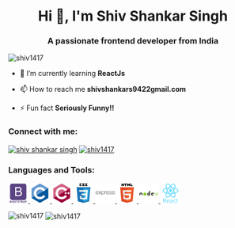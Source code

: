 <h1 align="center">Hi 👋, I'm Shiv Shankar Singh</h1>
<h3 align="center">A passionate frontend developer from India</h3>

<p align="left"> <img src="https://komarev.com/ghpvc/?username=shiv1417&label=Profile%20views&color=0e75b6&style=flat" alt="shiv1417" /> </p>

- 🌱 I’m currently learning **ReactJs**

- 📫 How to reach me **shivshankars9422gmail.com**

- ⚡ Fun fact **Seriously Funny!!**

<h3 align="left">Connect with me:</h3>
<p align="left">
<a href="https://linkedin.com/in/shiv shankar singh" target="blank"><img align="center" src="https://raw.githubusercontent.com/rahuldkjain/github-profile-readme-generator/master/src/images/icons/Social/linked-in-alt.svg" alt="shiv shankar singh" height="30" width="40" /></a>
<a href="https://www.codechef.com/users/shiv1417" target="blank"><img align="center" src="https://cdn.jsdelivr.net/npm/simple-icons@3.1.0/icons/codechef.svg" alt="shiv1417" height="30" width="40" /></a>
</p>

<h3 align="left">Languages and Tools:</h3>
<p align="left"> <a href="https://getbootstrap.com" target="_blank"> <img src="https://raw.githubusercontent.com/devicons/devicon/master/icons/bootstrap/bootstrap-plain-wordmark.svg" alt="bootstrap" width="40" height="40"/> </a> <a href="https://www.cprogramming.com/" target="_blank"> <img src="https://raw.githubusercontent.com/devicons/devicon/master/icons/c/c-original.svg" alt="c" width="40" height="40"/> </a> <a href="https://www.w3schools.com/cpp/" target="_blank"> <img src="https://raw.githubusercontent.com/devicons/devicon/master/icons/cplusplus/cplusplus-original.svg" alt="cplusplus" width="40" height="40"/> </a> <a href="https://www.w3schools.com/css/" target="_blank"> <img src="https://raw.githubusercontent.com/devicons/devicon/master/icons/css3/css3-original-wordmark.svg" alt="css3" width="40" height="40"/> </a> <a href="https://expressjs.com" target="_blank"> <img src="https://raw.githubusercontent.com/devicons/devicon/master/icons/express/express-original-wordmark.svg" alt="express" width="40" height="40"/> </a> <a href="https://www.w3.org/html/" target="_blank"> <img src="https://raw.githubusercontent.com/devicons/devicon/master/icons/html5/html5-original-wordmark.svg" alt="html5" width="40" height="40"/> </a> <a href="https://nodejs.org" target="_blank"> <img src="https://raw.githubusercontent.com/devicons/devicon/master/icons/nodejs/nodejs-original-wordmark.svg" alt="nodejs" width="40" height="40"/> </a> <a href="https://reactjs.org/" target="_blank"> <img src="https://raw.githubusercontent.com/devicons/devicon/master/icons/react/react-original-wordmark.svg" alt="react" width="40" height="40"/> </a> </p>

<p><img align="left" src="https://github-readme-stats.vercel.app/api/top-langs?username=shiv1417&show_icons=true&locale=en&layout=compact" alt="shiv1417" /></p>

<p>&nbsp;<img align="center" src="https://github-readme-stats.vercel.app/api?username=shiv1417&show_icons=true&locale=en" alt="shiv1417" /></p>

